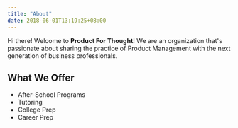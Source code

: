 ```yaml
---
title: "About"
date: 2018-06-01T13:19:25+08:00
---
```


Hi there! Welcome to **Product For Thought**! We are an organization that's passionate about sharing the practice of Product Management with the next generation of business professionals.

## What We Offer
* After-School Programs
* Tutoring
* College Prep
* Career Prep